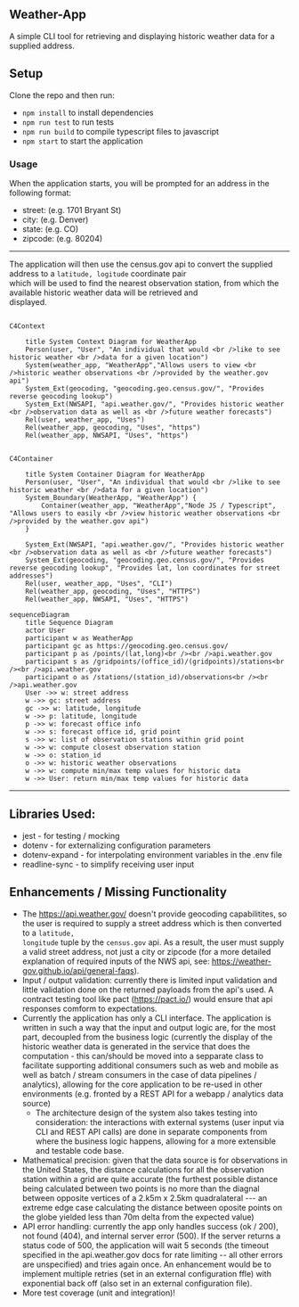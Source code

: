 ## Weather-App
A simple CLI tool for retrieving and displaying historic weather data for a supplied address.

## Setup
Clone the repo and then run:
  * <code>npm install</code> to install dependencies
  * <code>npm run test</code> to run tests
  * <code>npm run build</code> to compile typescript files to javascript
  * <code>npm start</code> to start the application

### Usage
When the application starts, you will be prompted for an address in the following format:
  * street: (e.g. 1701 Bryant St)
  * city: (e.g. Denver)
  * state: (e.g. CO)
  * zipcode: (e.g. 80204)
 <hr />
The application will then use the census.gov api to convert the supplied address to a <code>latitude, logitude</code> coordinate pair<br />
which will be used to find the nearest observation station, from which the available historic weather data will be retrieved and<br />
displayed.

```mermaid

C4Context
    
    title System Context Diagram for WeatherApp
    Person(user, "User", "An individual that would <br />like to see historic weather <br />data for a given location")
    System(weather_app, "WeatherApp","Allows users to view <br />historic weather observations <br />provided by the weather.gov api")
    System_Ext(geocoding, "geocoding.geo.census.gov/", "Provides reverse geocoding lookup")
    System_Ext(NWSAPI, "api.weather.gov/", "Provides historic weather <br />observation data as well as <br />future weather forecasts")
    Rel(user, weather_app, "Uses")
    Rel(weather_app, geocoding, "Uses", "https")
    Rel(weather_app, NWSAPI, "Uses", "https")

```

```mermaid

C4Container
    
    title System Container Diagram for WeatherApp
    Person(user, "User", "An individual that would <br />like to see historic weather <br />data for a given location")
    System_Boundary(WeatherApp, "WeatherApp") {
        Container(weather_app, "WeatherApp","Node JS / Typescript", "Allows users to easily <br />view historic weather observations <br />provided by the weather.gov api")
    }
    
    System_Ext(NWSAPI, "api.weather.gov/", "Provides historic weather <br />observation data as well as <br />future weather forecasts")
    System_Ext(geocoding, "geocoding.geo.census.gov/", "Provides reverse geocoding lookup", "Provides lat, lon coordinates for street addresses")
    Rel(user, weather_app, "Uses", "CLI")
    Rel(weather_app, geocoding, "Uses", "HTTPS")
    Rel(weather_app, NWSAPI, "Uses", "HTTPS")

```


```mermaid
sequenceDiagram
    title Sequence Diagram 
    actor User
    participant w as WeatherApp
    participant gc as https://geocoding.geo.census.gov/
    participant p as /points/(lat,long)<br /><br />api.weather.gov
    participant s as /gridpoints/(office_id)/(gridpoints)/stations<br /><br />api.weather.gov
    participant o as /stations/(station_id)/observations<br /><br />api.weather.gov
    User ->> w: street address
    w ->> gc: street address
    gc ->> w: latitude, longitude
    w ->> p: latitude, longitude
    p ->> w: forecast office info
    w ->> s: forecast office id, grid point
    s ->> w: list of observation stations within grid point
    w ->> w: compute closest observation station
    w ->> o: station_id
    o ->> w: historic weather observations
    w ->> w: compute min/max temp values for historic data
    w ->> User: return min/max temp values for historic data
```

---


## Libraries Used:
* jest - for testing / mocking
* dotenv - for externalizing configuration parameters
* dotenv-expand - for interpolating environment variables in the .env file
* readline-sync - to simplify receiving user input

## Enhancements / Missing Functionality
* The https://api.weather.gov/ doesn't provide geocoding capabilitites, so the user is required to supply a street address which is then converted to a <code>latitude, longitude</code> tuple by the <code>census.gov</code> api.  As a result, the user must supply a valid street address, not just a city or zipcode (for a more detailed explanation of required inputs of the NWS api, see: https://weather-gov.github.io/api/general-faqs).  
* Input / output validation: currently there is limited input validation and little validation done on the returned payloads from the api's used.  A contract testing tool like pact (https://pact.io/) would ensure that api responses comform to expectations.
* Currently the application has only a CLI interface.  The application is written in such a way that the input and output logic are, for the most part, decoupled from the business logic (currently the display of the historic weather data is generated in the service that does the computation - this can/should be moved into a sepparate class to facilitate supporting additional consumers such as web and mobile as well as batch / stream consumers in the case of data pipelines / analytics), allowing for the core application to be re-used in other environments (e.g. fronted by a REST API for a webapp / analytics data source)
    * The architecture design of the system also takes testing into consideration: the interactions with external systems (user input via CLI and REST API calls) are done in separate components from where the business logic happens, allowing for a more extensible and testable code base.
* Mathematical precision: given that the data source is for observations in the United States, the distance calculations for all the observation station within a grid are quite accurate (the furthest possible distance being calculated between two points is no more than the diagnal between opposite vertices of a 2.k5m x 2.5km quadralateral --- an extreme edge case calculating the distance between oposite points on the globe yielded less than 70m  delta from the expected value)
* API error handling: currently the app only handles success (ok / 200), not found (404), and internal server error (500).  If the server returns a status code of 500, the application will wait 5 seconds (the timeout specified in the api.weather.gov docs for rate limiting -- all other errors are unspecified) and tries again once.  An enhancement would be to implement multiple retries (set in an external configuration ffle) with exponential back off (also set in an external configuration file).
* More test coverage (unit and integration)!